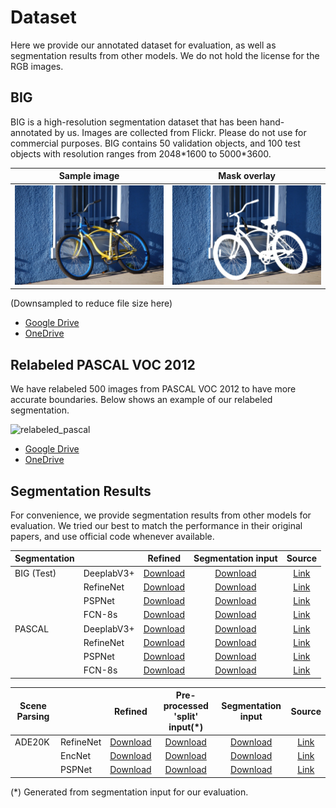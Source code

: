 # Dataset

Here we provide our annotated dataset for evaluation, as well as segmentation results from other models. We do not hold the license for the RGB images. 

## BIG
BIG is a high-resolution segmentation dataset that has been hand-annotated by us. Images are collected from Flickr. Please do not use for commercial purposes.
BIG contains 50 validation objects, and 100 test objects with resolution ranges from 2048\*1600 to 5000\*3600. 

| Sample image  | Mask overlay |
| ------------- | ------------- |
![big_image](images/big_sample_image.jpg)  |  ![big_mask](images/big_sample_mask.jpg)
(Downsampled to reduce file size here)

- [Google Drive](https://drive.google.com/open?id=1cLQvy1giJTSrHV4FGzXgadBgI0zNtIxN)
- [OneDrive](https://hkustconnect-my.sharepoint.com/:u:/g/personal/jchungaa_connect_ust_hk/EUHS22NrOSZEi5-FdhJM6zkB8wn3PUaKbUMLtWMHc0BbOg?e=CVEvSE)

## Relabeled PASCAL VOC 2012
We have relabeled 500 images from PASCAL VOC 2012 to have more accurate boundaries. 
Below shows an example of our relabeled segmentation.

![relabeled_pascal](images/relabeled_pascal.png)

- [Google Drive](https://drive.google.com/open?id=1vtkR05TTSQYu6XPrNr88sh3m7UxDazn2)
- [OneDrive](https://hkustconnect-my.sharepoint.com/:u:/g/personal/jchungaa_connect_ust_hk/EbtbHa40zNJDpNlD3UbDadQB4eG_dNfFI7YDit3OYOXAkw?e=Gmuaym)

## Segmentation Results

For convenience, we provide segmentation results from other models for evaluation. 
We tried our best to match the performance in their original papers, and use official code whenever available. 
<!-- These are NOT an official result from the authors of the paper.  -->
<!-- We recommend you to get the segmentation results manually from the original author's code release to test our model.  -->
<!-- We also include multi-scale evaluation  -->

| Segmentation |             | Refined  | Segmentation input  |    Source    |
|--------------|-------------|:---:|:-------------------------:|:-------------------------------:|
| BIG (Test)   | DeeplabV3+  | [Download](https://hkustconnect-my.sharepoint.com/:f:/g/personal/jchungaa_connect_ust_hk/Eh9zETGDiuVBjEFiUlk3tD4Bwm-_U7f-CoXFP8otJql0Kg?e=OhusVX)  | [Download](https://hkustconnect-my.sharepoint.com/:f:/g/personal/jchungaa_connect_ust_hk/Em8xxjDNRVNFpZaWwJV49NkBXxQwXd_AAIahQniAnq5IkQ?e=OwheVV) | [Link](https://github.com/tensorflow/models/tree/master/research/deeplab) |
|              | RefineNet   | [Download](https://hkustconnect-my.sharepoint.com/:f:/g/personal/jchungaa_connect_ust_hk/Eh9zETGDiuVBjEFiUlk3tD4Bwm-_U7f-CoXFP8otJql0Kg?e=OhusVX)  | [Download](https://hkustconnect-my.sharepoint.com/:f:/g/personal/jchungaa_connect_ust_hk/Em8xxjDNRVNFpZaWwJV49NkBXxQwXd_AAIahQniAnq5IkQ?e=OwheVV) | [Link](https://github.com/guosheng/refinenet) |
|              | PSPNet      | [Download](https://hkustconnect-my.sharepoint.com/:f:/g/personal/jchungaa_connect_ust_hk/Eh9zETGDiuVBjEFiUlk3tD4Bwm-_U7f-CoXFP8otJql0Kg?e=OhusVX)  | [Download](https://hkustconnect-my.sharepoint.com/:f:/g/personal/jchungaa_connect_ust_hk/Em8xxjDNRVNFpZaWwJV49NkBXxQwXd_AAIahQniAnq5IkQ?e=OwheVV) | [Link](https://github.com/hszhao/PSPNet) |
|              | FCN-8s      | [Download](https://hkustconnect-my.sharepoint.com/:f:/g/personal/jchungaa_connect_ust_hk/Eh9zETGDiuVBjEFiUlk3tD4Bwm-_U7f-CoXFP8otJql0Kg?e=OhusVX)  | [Download](https://hkustconnect-my.sharepoint.com/:f:/g/personal/jchungaa_connect_ust_hk/Em8xxjDNRVNFpZaWwJV49NkBXxQwXd_AAIahQniAnq5IkQ?e=OwheVV) | [Link](https://github.com/developmentseed/caffe-fcn/tree/master/fcn-8s) |
| PASCAL       | DeeplabV3+  | [Download](https://hkustconnect-my.sharepoint.com/:f:/g/personal/jchungaa_connect_ust_hk/Et_lRvsI_yZOnYCGZ7CTRIMBzIk8RZnXJ-W77QW0tjHSVQ?e=9bgo1a)  | [Download](https://hkustconnect-my.sharepoint.com/:f:/g/personal/jchungaa_connect_ust_hk/EhTt-3DzfdZHoRsjQEC8_xABjjQEHbK9rKgXE78btCfE0g?e=EvsRGH) | [Link](https://github.com/tensorflow/models/tree/master/research/deeplab) |
|              | RefineNet   | [Download](https://hkustconnect-my.sharepoint.com/:f:/g/personal/jchungaa_connect_ust_hk/Et_lRvsI_yZOnYCGZ7CTRIMBzIk8RZnXJ-W77QW0tjHSVQ?e=9bgo1a) | [Download](https://hkustconnect-my.sharepoint.com/:f:/g/personal/jchungaa_connect_ust_hk/EhTt-3DzfdZHoRsjQEC8_xABjjQEHbK9rKgXE78btCfE0g?e=EvsRGH) | [Link](https://github.com/guosheng/refinenet) |
|              | PSPNet      | [Download](https://hkustconnect-my.sharepoint.com/:f:/g/personal/jchungaa_connect_ust_hk/Et_lRvsI_yZOnYCGZ7CTRIMBzIk8RZnXJ-W77QW0tjHSVQ?e=9bgo1a) | [Download](https://hkustconnect-my.sharepoint.com/:f:/g/personal/jchungaa_connect_ust_hk/EhTt-3DzfdZHoRsjQEC8_xABjjQEHbK9rKgXE78btCfE0g?e=EvsRGH) | [Link](https://github.com/hszhao/PSPNet) |
|              | FCN-8s      | [Download](https://hkustconnect-my.sharepoint.com/:f:/g/personal/jchungaa_connect_ust_hk/Et_lRvsI_yZOnYCGZ7CTRIMBzIk8RZnXJ-W77QW0tjHSVQ?e=9bgo1a)  | [Download](https://hkustconnect-my.sharepoint.com/:f:/g/personal/jchungaa_connect_ust_hk/EhTt-3DzfdZHoRsjQEC8_xABjjQEHbK9rKgXE78btCfE0g?e=EvsRGH) | [Link](https://github.com/developmentseed/caffe-fcn/tree/master/fcn-8s) |

| Scene Parsing |    |  Refined | Pre-processed 'split' input(*) | Segmentation input   |      Source      |
|---------------|-----------|:---:|:---:|:-------------------------:|:-------------------------------:|
| ADE20K        | RefineNet | [Download](https://hkustconnect-my.sharepoint.com/:f:/g/personal/jchungaa_connect_ust_hk/EsL8uJtr681MjWqU-jwjz58BfuGzCWIlUKqNVma5qGpSig?e=iH0O1V) | [Download](https://hkustconnect-my.sharepoint.com/:f:/g/personal/jchungaa_connect_ust_hk/EmRNIu3b369Ogw5lpSXlN08BsN_k_GaY2rQnhUqCUdxm4A?e=W3wyli)| [Download](https://hkustconnect-my.sharepoint.com/:f:/g/personal/jchungaa_connect_ust_hk/EvIgfKbjdNdJkjchYL5GBgcBzNX5n4DoLWoLx2dJjFBWgA?e=wGGxNt) | [Link](https://github.com/guosheng/refinenet) |
|               | EncNet    | [Download](https://hkustconnect-my.sharepoint.com/:f:/g/personal/jchungaa_connect_ust_hk/EsL8uJtr681MjWqU-jwjz58BfuGzCWIlUKqNVma5qGpSig?e=iH0O1V) | [Download](https://hkustconnect-my.sharepoint.com/:f:/g/personal/jchungaa_connect_ust_hk/EmRNIu3b369Ogw5lpSXlN08BsN_k_GaY2rQnhUqCUdxm4A?e=W3wyli)| [Download](https://hkustconnect-my.sharepoint.com/:f:/g/personal/jchungaa_connect_ust_hk/EvIgfKbjdNdJkjchYL5GBgcBzNX5n4DoLWoLx2dJjFBWgA?e=wGGxNt) | [Link](https://github.com/zhanghang1989/PyTorch-Encoding) | 
|               | PSPNet    | [Download](https://hkustconnect-my.sharepoint.com/:f:/g/personal/jchungaa_connect_ust_hk/EsL8uJtr681MjWqU-jwjz58BfuGzCWIlUKqNVma5qGpSig?e=iH0O1V) | [Download](https://hkustconnect-my.sharepoint.com/:f:/g/personal/jchungaa_connect_ust_hk/EmRNIu3b369Ogw5lpSXlN08BsN_k_GaY2rQnhUqCUdxm4A?e=W3wyli)| [Download](https://hkustconnect-my.sharepoint.com/:f:/g/personal/jchungaa_connect_ust_hk/EvIgfKbjdNdJkjchYL5GBgcBzNX5n4DoLWoLx2dJjFBWgA?e=wGGxNt) | [Link](https://github.com/hszhao/semseg) | 

(*) Generated from segmentation input for our evaluation. 
